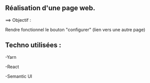 ## Réalisation d'une page web.

==> Objectif :

Rendre fonctionnel le bouton "configurer" (lien vers une autre page)

## Techno utilisées :

-Yarn

-React

-Semantic UI
